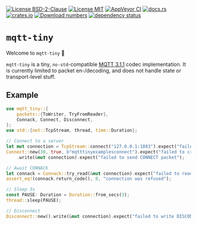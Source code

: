 [![License BSD-2-Clause](https://img.shields.io/badge/License-BSD--2--Clause-blue.svg)](https://opensource.org/licenses/BSD-2-Clause)
[![License MIT](https://img.shields.io/badge/License-MIT-blue.svg)](https://opensource.org/licenses/MIT)
[![AppVeyor CI](https://ci.appveyor.com/api/projects/status/github/KizzyCode/mqtt-tiny-rust?svg=true)](https://ci.appveyor.com/project/KizzyCode/mqtt-tiny-rust)
[![docs.rs](https://docs.rs/mqtt-tiny/badge.svg)](https://docs.rs/mqtt-tiny)
[![crates.io](https://img.shields.io/crates/v/mqtt-tiny.svg)](https://crates.io/crates/mqtt-tiny)
[![Download numbers](https://img.shields.io/crates/d/mqtt-tiny.svg)](https://crates.io/crates/mqtt-tiny)
[![dependency status](https://deps.rs/crate/mqtt-tiny/latest/status.svg)](https://deps.rs/crate/mqtt-tiny)

# `mqtt-tiny`
Welcome to `mqtt-tiny` 🎉

`mqtt-tiny` is a tiny, `no-std`-compatible
[MQTT 3.1.1](https://docs.oasis-open.org/mqtt/mqtt/v3.1.1/os/mqtt-v3.1.1-os.html) codec implementation. It is currently
limited to packet en-/decoding, and does not handle state or transport-level stuff.

## Example
```rust ignore
use mqtt_tiny::{
    packets::{ToWriter, TryFromReader},
    Connack, Connect, Disconnect,
};
use std::{net::TcpStream, thread, time::Duration};

// Connect to a server
let mut connection = TcpStream::connect("127.0.0.1:1883").expect("failed to connect to server");
Connect::new(30, true, b"mqtttinyexamplesconnect").expect("failed to create CONNECT packet")
    .write(&mut connection).expect("failed to send CONNECT packet");

// Await CONNACK
let connack = Connack::try_read(&mut connection).expect("failed to read CONNACK packet");
assert_eq!(connack.return_code(), 0, "connection was refused");

// Sleep 3s
const PAUSE: Duration = Duration::from_secs(3);
thread::sleep(PAUSE);

// Disconnect
Disconnect::new().write(&mut connection).expect("failed to write DISCONNECT packet");
```
